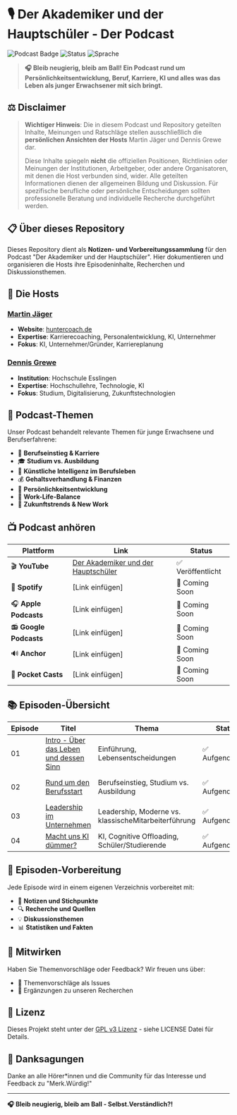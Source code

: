 # 🎙️ Der Akademiker und der Hauptschüler - Der Podcast

![Podcast Badge](https://img.shields.io/badge/Podcast-Selbst.Verst%C3%A4ndlich%3F%21-blue)
![Status](https://img.shields.io/badge/Status-Aktiv-green)
![Sprache](https://img.shields.io/badge/Sprache-Deutsch-red)

> **🎧 Bleib neugierig, bleib am Ball! Ein Podcast rund um Persönlichkeitsentwicklung, Beruf, Karriere, KI und alles was das Leben als junger Erwachsener mit sich bringt.**

## ⚖️ Disclaimer

> **Wichtiger Hinweis**: Die in diesem Podcast und Repository geteilten Inhalte, Meinungen und Ratschläge stellen ausschließlich die **persönlichen Ansichten der Hosts** Martin Jäger und Dennis Grewe dar. 
> 
> Diese Inhalte spiegeln **nicht** die offiziellen Positionen, Richtlinien oder Meinungen der Institutionen, Arbeitgeber, oder andere Organisatoren, mit denen die Host verbunden sind, wider.
> Alle geteilten Informationen dienen der allgemeinen Bildung und Diskussion. Für spezifische berufliche oder persönliche Entscheidungen sollten professionelle Beratung und individuelle Recherche durchgeführt werden.

## 📋 Über dieses Repository

Dieses Repository dient als **Notizen- und Vorbereitungssammlung** für den Podcast "Der Akademiker und der Hauptschüler". Hier dokumentieren und organisieren die Hosts ihre Episodeninhalte, Recherchen und Diskussionsthemen.

## 👥 Die Hosts

### [Martin Jäger](https://www.linkedin.com/in/ki-und-automatisierung/)
- **Website**: [huntercoach.de](https://huntercoach.de)
- **Expertise**: Karrierecoaching, Personalentwicklung, KI, Unternehmer
- **Fokus**: KI, Unternehmer/Gründer, Karriereplanung

### [Dennis Grewe](https://www.linkedin.com/in/dennis-grewe-168977137/)
- **Institution**: Hochschule Esslingen
- **Expertise**: Hochschullehre, Technologie, KI
- **Fokus**: Studium, Digitalisierung, Zukunftstechnologien


## 🎯 Podcast-Themen

Unser Podcast behandelt relevante Themen für junge Erwachsene und Berufserfahrene:

- 💼 **Berufseinstieg & Karriere**
- 🎓 **Studium vs. Ausbildung**
- 🤖 **Künstliche Intelligenz im Berufsleben**
- 💰 **Gehaltsverhandlung & Finanzen**
- 🧠 **Persönlichkeitsentwicklung**
- 🔄 **Work-Life-Balance**
- 🚀 **Zukunftstrends & New Work**

## 📺 Podcast anhören

| Plattform | Link | Status |
|-----------|------|--------|
| 🎬 **YouTube** | [Der Akademiker und der Hauptschüler](https://www.youtube.com/@GreweJäger) | ✅ Veröffentlicht |
| 🎵 **Spotify** | [Link einfügen] | 🔄 Coming Soon |
| 🎧 **Apple Podcasts** | [Link einfügen] | 🔄 Coming Soon |
| 📻 **Google Podcasts** | [Link einfügen] | 🔄 Coming Soon |
| 🔊 **Anchor** | [Link einfügen] | 🔄 Coming Soon |
| 📱 **Pocket Casts** | [Link einfügen] | 🔄 Coming Soon |

## 📚 Episoden-Übersicht

| Episode | Titel | Thema | Status | Link Youtube |
|---------|-------|-------|--------|--------|
| 01 | [Intro - Über das Leben und dessen Sinn](./episodes/episode01-intro.md) | Einführung, Lebensentscheidungen | ✅ Aufgenommen | [Link Youtube](https://www.youtube.com/watch?v=2dzjaFj-JW4) |
| 02 | [Rund um den Berufsstart](./episodes/episode02-berufstart.md) | Berufseinstieg, Studium vs. Ausbildung | ✅ Aufgenommen | [Berufseinstieg, Studium vs. Ausbildung](https://www.youtube.com/watch?v=yUzoQfdNvKQ) |
| 03 | [Leadership im Unternehmen](./episodes/episode03-leadership.md) | Leadership, Moderne vs. klassischeMitarbeiterführung | ✅ Aufgenommen | [Leadership im Unternehmen](https://www.youtube.com/watch?v=EUpEDw248M4)|
| 04 | [Macht uns KI dümmer?](./episodes/episode04-ki-macht-uns-dumm.md) | KI, Cognitive Offloading, Schüler/Studierende | ✅ Aufgenommen | [Link folgt]|

## 🎤 Episoden-Vorbereitung

Jede Episode wird in einem eigenen Verzeichnis vorbereitet mit:
- 📝 **Notizen und Stichpunkte**
- 🔍 **Recherche und Quellen**
- 💡 **Diskussionsthemen**
- 📊 **Statistiken und Fakten**

## 🤝 Mitwirken

Haben Sie Themenvorschläge oder Feedback? Wir freuen uns über:
- 💌 Themenvorschläge als Issues
- 🔗 Ergänzungen zu unseren Recherchen

## 📄 Lizenz

Dieses Projekt steht unter der [GPL v3 Lizenz](LICENSE) - siehe LICENSE Datei für Details.

## 🙏 Danksagungen

Danke an alle Hörer*innen und die Community für das Interesse und Feedback zu "Merk.Würdig!"

---

**🎧 Bleib neugierig, bleib am Ball - Selbst.Verständlich?!**
